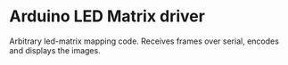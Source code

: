 # Arduino LED Matrix driver

Arbitrary led-matrix mapping code. Receives frames over serial, encodes and displays the images.